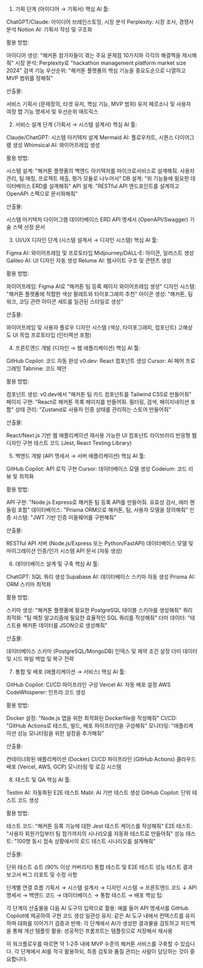 1. 기획 단계 (아이디어 → 기획서)
핵심 AI 툴:

ChatGPT/Claude: 아이디어 브레인스토밍, 시장 분석
Perplexity: 시장 조사, 경쟁사 분석
Notion AI: 기획서 작성 및 구조화

활용 방법:

아이디어 생성: "해커톤 참가자들이 겪는 주요 문제점 10가지와 각각의 해결책을 제시해줘"
시장 분석: Perplexity로 "hackathon management platform market size 2024" 검색
기능 우선순위: "해커톤 플랫폼의 핵심 기능을 중요도순으로 나열하고 MVP 범위를 정해줘"

산출물:

서비스 기획서 (문제정의, 타겟 유저, 핵심 기능, MVP 범위)
유저 페르소나 및 사용자 여정 맵
기능 명세서 및 우선순위 매트릭스

2. 서비스 설계 단계 (기획서 → 시스템 설계서)
핵심 AI 툴:

Claude/ChatGPT: 시스템 아키텍처 설계
Mermaid AI: 플로우차트, 시퀀스 다이어그램 생성
Whimsical AI: 와이어프레임 생성

활용 방법:

시스템 설계: "해커톤 플랫폼의 백엔드 아키텍처를 마이크로서비스로 설계해줘. 사용자 관리, 팀 매칭, 프로젝트 제출, 평가 모듈로 나누어서"
DB 설계: "위 기능들에 필요한 데이터베이스 ERD를 설계해줘"
API 설계: "RESTful API 엔드포인트를 설계하고 OpenAPI 스펙으로 문서화해줘"

산출물:

시스템 아키텍처 다이어그램
데이터베이스 ERD
API 명세서 (OpenAPI/Swagger)
기술 스택 선정 문서

3. UI/UX 디자인 단계 (시스템 설계서 → 디자인 시스템)
핵심 AI 툴:

Figma AI: 와이어프레임 및 프로토타입
Midjourney/DALL-E: 아이콘, 일러스트 생성
Galileo AI: UI 디자인 자동 생성
Relume AI: 웹사이트 구조 및 콘텐츠 생성

활용 방법:

와이어프레임: Figma AI로 "해커톤 팀 등록 페이지 와이어프레임 생성"
디자인 시스템: "해커톤 플랫폼에 적합한 색상 팔레트와 타이포그래피 추천"
아이콘 생성: "해커톤, 팀워크, 코딩 관련 아이콘 세트를 일관된 스타일로 생성"

산출물:

와이어프레임 및 사용자 플로우
디자인 시스템 (색상, 타이포그래피, 컴포넌트)
고해상도 UI 목업
프로토타입 (인터랙션 포함)

4. 프론트엔드 개발 (디자인 → 웹 애플리케이션)
핵심 AI 툴:

GitHub Copilot: 코드 자동 완성
v0.dev: React 컴포넌트 생성
Cursor: AI 페어 프로그래밍
Tabnine: 코드 제안

활용 방법:

컴포넌트 생성: v0.dev에서 "해커톤 팀 카드 컴포넌트를 Tailwind CSS로 만들어줘"
페이지 구현: "React로 해커톤 목록 페이지를 만들어줘. 필터링, 검색, 페이지네이션 포함"
상태 관리: "Zustand로 사용자 인증 상태를 관리하는 스토어 만들어줘"

산출물:

React/Next.js 기반 웹 애플리케이션
재사용 가능한 UI 컴포넌트 라이브러리
반응형 웹 디자인 구현
테스트 코드 (Jest, React Testing Library)

5. 백엔드 개발 (API 명세서 → 서버 애플리케이션)
핵심 AI 툴:

GitHub Copilot: API 로직 구현
Cursor: 데이터베이스 모델 생성
Codeium: 코드 리뷰 및 최적화

활용 방법:

API 구현: "Node.js Express로 해커톤 팀 등록 API를 만들어줘. 유효성 검사, 에러 핸들링 포함"
데이터베이스: "Prisma ORM으로 해커톤, 팀, 사용자 모델을 정의해줘"
인증 시스템: "JWT 기반 인증 미들웨어를 구현해줘"

산출물:

RESTful API 서버 (Node.js/Express 또는 Python/FastAPI)
데이터베이스 모델 및 마이그레이션
인증/인가 시스템
API 문서 (자동 생성)

6. 데이터베이스 설계 및 구축
핵심 AI 툴:

ChatGPT: SQL 쿼리 생성
Supabase AI: 데이터베이스 스키마 자동 생성
Prisma AI: ORM 스키마 최적화

활용 방법:

스키마 생성: "해커톤 플랫폼에 필요한 PostgreSQL 테이블 스키마를 생성해줘"
쿼리 최적화: "팀 매칭 알고리즘에 필요한 효율적인 SQL 쿼리를 작성해줘"
더미 데이터: "테스트용 해커톤 데이터를 JSON으로 생성해줘"

산출물:

데이터베이스 스키마 (PostgreSQL/MongoDB)
인덱스 및 제약 조건 설정
더미 데이터 및 시드 파일
백업 및 복구 전략

7. 통합 및 배포 (애플리케이션 → 서비스)
핵심 AI 툴:

GitHub Copilot: CI/CD 파이프라인 구성
Vercel AI: 자동 배포 설정
AWS CodeWhisperer: 인프라 코드 생성

활용 방법:

Docker 설정: "Node.js 앱을 위한 최적화된 Dockerfile을 작성해줘"
CI/CD: "GitHub Actions로 테스트, 빌드, 배포 파이프라인을 구성해줘"
모니터링: "애플리케이션 성능 모니터링을 위한 설정을 추가해줘"

산출물:

컨테이너화된 애플리케이션 (Docker)
CI/CD 파이프라인 (GitHub Actions)
클라우드 배포 (Vercel, AWS, GCP)
모니터링 및 로깅 시스템

8. 테스트 및 QA
핵심 AI 툴:

Testim AI: 자동화된 E2E 테스트
Mabl: AI 기반 테스트 생성
GitHub Copilot: 단위 테스트 코드 생성

활용 방법:

테스트 코드: "해커톤 등록 기능에 대한 Jest 테스트 케이스를 작성해줘"
E2E 테스트: "사용자 회원가입부터 팀 참가까지의 시나리오를 자동화 테스트로 만들어줘"
성능 테스트: "100명 동시 접속 상황에서의 로드 테스트 시나리오를 설계해줘"

산출물:

단위 테스트 슈트 (90% 이상 커버리지)
통합 테스트 및 E2E 테스트
성능 테스트 결과 보고서
버그 리포트 및 수정 사항

단계별 연결 흐름
기획서 → 시스템 설계서 → 디자인 시스템 → 프론트엔드 코드
                    ↓
API 명세서 → 백엔드 코드 → 데이터베이스 → 통합 테스트 → 배포
핵심 팁:

각 단계의 산출물을 다음 AI 도구의 입력으로 활용: 예를 들어 API 명세서를 GitHub Copilot에 제공하여 구현 코드 생성
일관성 유지: 같은 AI 도구 내에서 컨텍스트를 유지하며 대화를 이어가기
검증과 반복: 각 단계에서 AI가 생성한 결과물을 검토하고 피드백을 통해 개선
템플릿 활용: 성공적인 프롬프트는 템플릿으로 저장해서 재사용

이 워크플로우를 따르면 약 1-2주 내에 MVP 수준의 해커톤 서비스를 구축할 수 있습니다. 각 단계에서 AI를 적극 활용하되, 최종 검토와 품질 관리는 사람이 담당하는 것이 중요합니다.